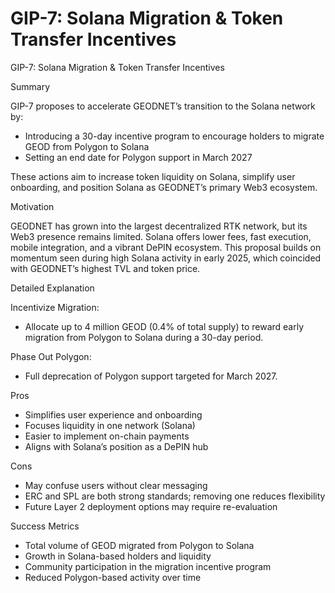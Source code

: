 GIP-7: Solana Migration & Token Transfer Incentives
===================================================

  

GIP-7: Solana Migration & Token Transfer Incentives

  

Summary

GIP-7 proposes to accelerate GEODNET’s transition to the Solana network by:

*   Introducing a 30-day incentive program to encourage holders to migrate GEOD from Polygon to Solana
*   Setting an end date for Polygon support in March 2027

These actions aim to increase token liquidity on Solana, simplify user onboarding, and position Solana as GEODNET’s primary Web3 ecosystem.

  

Motivation

GEODNET has grown into the largest decentralized RTK network, but its Web3 presence remains limited. Solana offers lower fees, fast execution, mobile integration, and a vibrant DePIN ecosystem. This proposal builds on momentum seen during high Solana activity in early 2025, which coincided with GEODNET’s highest TVL and token price.

  

Detailed Explanation

Incentivize Migration:

*   Allocate up to 4 million GEOD (0.4% of total supply) to reward early migration from Polygon to Solana during a 30-day period.

Phase Out Polygon:

*   Full deprecation of Polygon support targeted for March 2027.

  

Pros

*   Simplifies user experience and onboarding
*   Focuses liquidity in one network (Solana)
*   Easier to implement on-chain payments
*   Aligns with Solana’s position as a DePIN hub

  

Cons

*   May confuse users without clear messaging
*   ERC and SPL are both strong standards; removing one reduces flexibility
*   Future Layer 2 deployment options may require re-evaluation

  

Success Metrics

*   Total volume of GEOD migrated from Polygon to Solana
*   Growth in Solana-based holders and liquidity
*   Community participation in the migration incentive program
*   Reduced Polygon-based activity over time